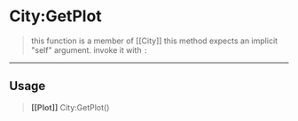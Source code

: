# City:GetPlot
> this function is a member of [[City]]
> this method expects an implicit "self" argument. invoke it with `:`
-----
## Usage
> **[[Plot]]** City:GetPlot()
